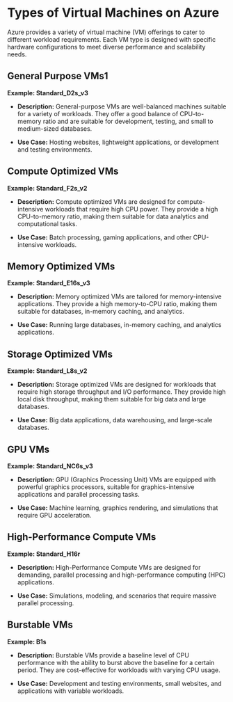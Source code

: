 # Types of Virtual Machines on Azure

Azure provides a variety of virtual machine (VM) offerings to cater to different workload requirements. Each VM type is designed with specific hardware configurations to meet diverse performance and scalability needs.

## General Purpose VMs1

**Example: Standard_D2s_v3**

- **Description:** General-purpose VMs are well-balanced machines suitable for a variety of workloads. They offer a good balance of CPU-to-memory ratio and are suitable for development, testing, and small to medium-sized databases.

- **Use Case:** Hosting websites, lightweight applications, or development and testing environments.

## Compute Optimized VMs

**Example: Standard_F2s_v2**

- **Description:** Compute optimized VMs are designed for compute-intensive workloads that require high CPU power. They provide a high CPU-to-memory ratio, making them suitable for data analytics and computational tasks.

- **Use Case:** Batch processing, gaming applications, and other CPU-intensive workloads.

## Memory Optimized VMs

**Example: Standard_E16s_v3**

- **Description:** Memory optimized VMs are tailored for memory-intensive applications. They provide a high memory-to-CPU ratio, making them suitable for databases, in-memory caching, and analytics.

- **Use Case:** Running large databases, in-memory caching, and analytics applications.

## Storage Optimized VMs

**Example: Standard_L8s_v2**

- **Description:** Storage optimized VMs are designed for workloads that require high storage throughput and I/O performance. They provide high local disk throughput, making them suitable for big data and large databases.

- **Use Case:** Big data applications, data warehousing, and large-scale databases.

## GPU VMs

**Example: Standard_NC6s_v3**

- **Description:** GPU (Graphics Processing Unit) VMs are equipped with powerful graphics processors, suitable for graphics-intensive applications and parallel processing tasks.

- **Use Case:** Machine learning, graphics rendering, and simulations that require GPU acceleration.

## High-Performance Compute VMs

**Example: Standard_H16r**

- **Description:** High-Performance Compute VMs are designed for demanding, parallel processing and high-performance computing (HPC) applications.

- **Use Case:** Simulations, modeling, and scenarios that require massive parallel processing.

## Burstable VMs

**Example: B1s**

- **Description:** Burstable VMs provide a baseline level of CPU performance with the ability to burst above the baseline for a certain period. They are cost-effective for workloads with varying CPU usage.

- **Use Case:** Development and testing environments, small websites, and applications with variable workloads.
